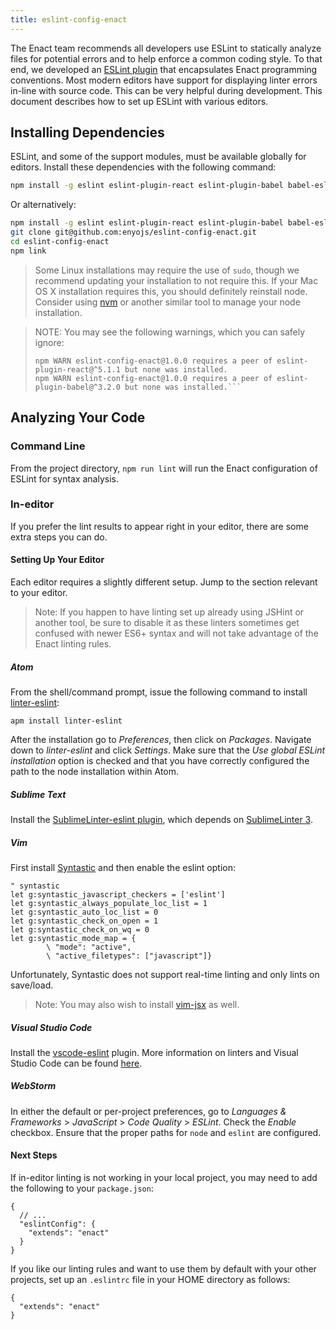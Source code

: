 ```yaml
---
title: eslint-config-enact
---
```


The Enact team recommends all developers use ESLint to statically analyze files for potential errors and to help enforce a common coding style.  To that end, we developed an [ESLint plugin](https://github.com/enyojs/eslint-config-enact) that encapsulates Enact programming conventions.  Most modern editors have support for displaying linter errors in-line with source code.  This can be very helpful during development.  This document describes how to set up ESLint with various editors.

## Installing Dependencies

ESLint, and some of the support modules, must be available globally for editors.  Install these dependencies with the following command:

```bash
npm install -g eslint eslint-plugin-react eslint-plugin-babel babel-eslint enyojs/eslint-plugin-enact enyojs/eslint-config-enact
```

Or alternatively:

```bash
npm install -g eslint eslint-plugin-react eslint-plugin-babel babel-eslint enyojs/eslint-plugin-enact
git clone git@github.com:enyojs/eslint-config-enact.git
cd eslint-config-enact
npm link
```

> Some Linux installations may require the use of `sudo`, though we recommend updating your installation to not require this.  If your Mac OS X installation requires this, you should definitely reinstall node.  Consider using [nvm](https://github.com/creationix/nvm) or another similar tool to manage your node installation.

<!-- -->
>NOTE: You may see the following warnings, which you can safely ignore:
>
>```npm WARN eslint-config-enact@1.0.0 requires a peer of eslint@^2.10.2 but none was installed.
>npm WARN eslint-config-enact@1.0.0 requires a peer of eslint-plugin-react@^5.1.1 but none was installed.
>npm WARN eslint-config-enact@1.0.0 requires a peer of eslint-plugin-babel@^3.2.0 but none was installed.```

## Analyzing Your Code

### Command Line

From the project directory, `npm run lint` will run the Enact configuration of ESLint for syntax analysis.

### In-editor

If you prefer the lint results to appear right in your editor, there are some extra steps you can do.

#### Setting Up Your Editor

Each editor requires a slightly different setup.  Jump to the section relevant to your editor.

>Note: If you happen to have linting set up already using JSHint or another tool, be sure to disable it as these linters sometimes get confused with newer ES6+ syntax and will not take advantage of the Enact linting rules.

##### Atom

From the shell/command prompt, issue the following command to install [linter-eslint](https://github.com/AtomLinter/linter-eslint):

```
apm install linter-eslint
```

After the installation go to *Preferences*, then click on *Packages*. Navigate down to *linter-eslint* and click *Settings*. Make sure that the *Use global ESLint installation* option is checked and that you have correctly configured the path to the node installation within Atom.

##### Sublime Text

Install the [SublimeLinter-eslint plugin](https://github.com/roadhump/SublimeLinter-eslint), which depends on [SublimeLinter 3](http://sublimelinter.readthedocs.org/en/latest/installation.html).

##### Vim

First install [Syntastic](https://github.com/scrooloose/syntastic) and then enable the eslint option:

```vimscript
" syntastic
let g:syntastic_javascript_checkers = ['eslint']
let g:syntastic_always_populate_loc_list = 1
let g:syntastic_auto_loc_list = 0
let g:syntastic_check_on_open = 1
let g:syntastic_check_on_wq = 0
let g:syntastic_mode_map = {
        \ "mode": "active",
        \ "active_filetypes": ["javascript"]}
```

Unfortunately, Syntastic does not support real-time linting and only lints on save/load.

> Note: You may also wish to install [vim-jsx](https://github.com/mxw/vim-jsx) as well.

##### Visual Studio Code

Install the [vscode-eslint](https://marketplace.visualstudio.com/items?itemName=dbaeumer.vscode-eslint) plugin.  More information on linters and Visual Studio Code can be found [here](https://code.visualstudio.com/docs/languages/javascript#_linters).

##### WebStorm

In either the default or per-project preferences, go to *Languages & Frameworks* > *JavaScript* > *Code Quality* > *ESLint*.
Check the *Enable* checkbox.  Ensure that the proper paths for `node` and `eslint` are configured.

#### Next Steps

If in-editor linting is not working in your local project, you may need to add the following to your `package.json`:

```
{
  // ...
  "eslintConfig": {
    "extends": "enact"
  }
}
```

If you like our linting rules and want to use them by default with your other projects, set up an `.eslintrc` file in your HOME directory as follows:

```
{
  "extends": "enact"
}
```